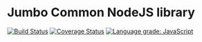 # Jumbo Common NodeJS library
[![Build Status](https://travis-ci.org/jumbo-tech-campus/nodejs-common.svg?branch=master)](https://travis-ci.org/jumbo-tech-campus/nodejs-common)
[![Coverage Status](https://coveralls.io/repos/github/jumbo-tech-campus/nodejs-common/badge.svg?branch=master)](https://coveralls.io/github/jumbo-tech-campus/nodejs-common?branch=master)
[![Language grade: JavaScript](https://img.shields.io/lgtm/grade/javascript/g/jumbo-tech-campus/nodejs-common.svg?logo=lgtm&logoWidth=18)](https://lgtm.com/projects/g/jumbo-tech-campus/nodejs-common/context:javascript)
